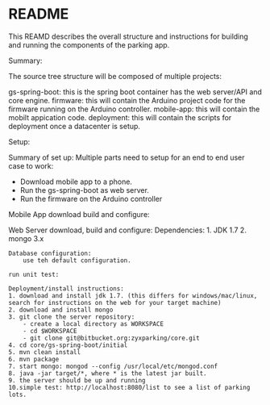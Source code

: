 # README #

This REAMD describes the overall structure and instructions for building and running the components of the parking app. 


Summary:

The source tree structure will be composed of multiple projects:

gs-spring-boot: this is the spring boot container has the web server/API and core engine. 
firmware: this will contain the Arduino project code for the firmware running on the Arduino controller. 
mobile-app: this will contain the mobilt appication code.
deployment: this will contain the scripts for deployment once a datacenter is setup.


Setup:

Summary of set up:
Multiple parts need to setup for an end to end user case to work: 
- Download mobile app to a phone. 
- Run the gs-spring-boot as web server. 
- Run the firmware on the Arduino controller

Mobile App download build and configure:

Web Server download, build and configure:
	Dependencies:
		1. JDK 1.7
		2. mongo 3.x

	Database configuration:
	 	use teh default configuration.
	
  	run unit test:
	
	Deployment/install instructions:
	1. download and install jdk 1.7. (this differs for windows/mac/linux, search for instructions on the web for your target machine)
	2. download and install mongo
	3. git clone the server repository:
		- create a local directory as WORKSPACE
		- cd $WORKSPACE
		- git clone git@bitbucket.org:zyxparking/core.git	
	4. cd core/gs-spring-boot/initial
	5. mvn clean install
	6. mvn package
	7. start mongo: mongod --config /usr/local/etc/mongod.conf
	8. java -jar target/*, where * is the latest jar built.
  	9. the server should be up and running	
	10.simple test: http://localhost:8080/list to see a list of parking lots.
		 

